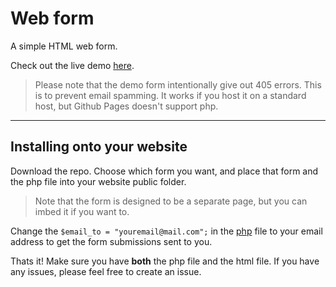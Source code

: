 # Web form
A simple HTML web form. 

Check out the live demo [here](https://giacomolaw.github.io/web-form/).

> Please note that the demo form intentionally give out 405 errors. This is to prevent email spamming. It works if you host it on a standard host, but Github Pages doesn't support php.

---

## Installing onto your website
Download the repo. Choose which form you want, and place that form and the php file into your website public folder.

> Note that the form is designed to be a separate page, but you can imbed it if you want to.

Change the `$email_to = "youremail@mail.com";` in the [php](https://github.com/GiacomoLaw/web-form/blob/master/html_form_send.php) file to your email address to get the form submissions sent to you.

Thats it! Make sure you have **both** the php file and the html file. If you have any issues, please feel free to create an issue.
